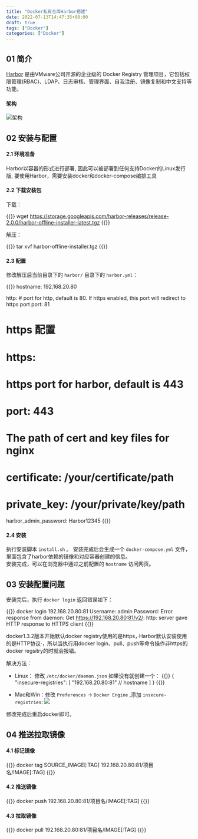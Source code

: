 ```yaml
---
title: "Docker私有仓库Harbor搭建"
date: 2022-07-13T14:47:35+08:00
draft: true
tags: ["Docker"]
categories: ["Docker"]
---
```


## 01 简介

[Harbor](https://github.com/goharbor/harbor) 是由VMware公司开源的企业级的 Docker Registry 管理项目，它包括权限管理(RBAC)、LDAP、日志审核、管理界面、自我注册、镜像复制和中文支持等功能。

#### 架构

![架构](https://pic-1257946109.cos.ap-shanghai.myqcloud.com/blog/3964954054-6075a08c9ecf9_fix732.webp)

## 02 安装与配置

#### 2.1 环境准备

Harbor以容器的形式进行部署, 因此可以被部署到任何支持Docker的Linux发行版, 要使用Harbor，需要安装docker和docker-compose编排工具

#### 2.2 下载安装包

下载：

{{<highlight shell>}}
wget https://storage.googleapis.com/harbor-releases/release-2.0.0/harbor-offline-installer-latest.tgz
{{</highlight>}}

解压：

{{<highlight shell>}}
tar xvf harbor-offline-installer.tgz
{{</highlight>}}

#### 2.3 配置

修改解压后当前目录下的 `harbor/` 目录下的 `harbor.yml`：

{{<highlight yaml>}}
hostname: 192.168.20.80

http:
    # port for http, default is 80. If https enabled, this port will redirect to https port
    port: 81

# https 配置
# https:
  # https port for harbor, default is 443
  # port: 443
  # The path of cert and key files for nginx
  # certificate: /your/certificate/path
  # private_key: /your/private/key/path

harbor_admin_password: Harbor12345
{{</highlight>}}

#### 2.4 安装

执行安装脚本 `install.sh` 。
安装完成后会生成一个 `docker-compose.yml` 文件，里面包含了harbor依赖的镜像和对应容器创建的信息。  
安装完成，可以在浏览器中通过之前配置的 `hostname` 访问网页。

## 03 安装配置问题

安装完后，执行 `docker login` 返回错误如下：

{{<highlight shell>}}
docker login 192.168.20.80:81
Username: admin
Password:
Error response from daemon: Get https://192.168.20.80:81/v2/: http: server gave HTTP response to HTTPS client
{{</highlight>}}

docker1.3.2版本开始默认docker registry使用的是https，·Harbor默认安装使用的是HTTP协议·，所以当执行用docker login、pull、push等命令操作非https的docker regsitry的时就会报错。

解决方法：
- Linux： 修改 `/etc/docker/daemon.json` 如果没有就创建一个：
{{<highlight json>}}
{
    "insecure-registries": [
        "192.168.20.80:81" // hostname
    ]
}
{{</highlight>}}

- Mac和Win：修改 `Preferences` -> `Docker Engine` ,添加 `insecure-registries`:
![](https://pic-1257946109.cos.ap-shanghai.myqcloud.com/blog/1657697247435.jpg)

修改完成后重启docker即可。

## 04 推送拉取镜像

#### 4.1 标记镜像
{{<highlight shell>}}
docker tag SOURCE_IMAGE[:TAG] 192.168.20.80:81/项目名/IMAGE[:TAG]
{{</highlight>}}

#### 4.2 推送镜像
{{<highlight shell>}}
docker push 192.168.20.80:81/项目名/IMAGE[:TAG]
{{</highlight>}}

#### 4.3 拉取镜像
{{<highlight shell>}}
docker pull 192.168.20.80:81/项目名/IMAGE[:TAG]
{{</highlight>}}
